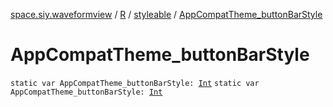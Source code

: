 [space.siy.waveformview](../../index.md) / [R](../index.md) / [styleable](index.md) / [AppCompatTheme_buttonBarStyle](./-app-compat-theme_button-bar-style.md)

# AppCompatTheme_buttonBarStyle

`static var AppCompatTheme_buttonBarStyle: `[`Int`](https://kotlinlang.org/api/latest/jvm/stdlib/kotlin/-int/index.html)
`static var AppCompatTheme_buttonBarStyle: `[`Int`](https://kotlinlang.org/api/latest/jvm/stdlib/kotlin/-int/index.html)